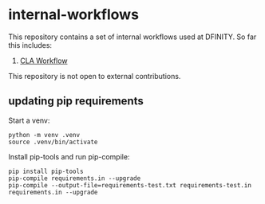 # internal-workflows

This repository contains a set of internal workflows used at DFINITY. So far this includes:

1. [CLA Workflow](CLA-workflow.md)

This repository is not open to external contributions.

## updating pip requirements
Start a venv:
```
python -m venv .venv
source .venv/bin/activate
```
Install pip-tools and run pip-compile:
```
pip install pip-tools
pip-compile requirements.in --upgrade
pip-compile --output-file=requirements-test.txt requirements-test.in requirements.in --upgrade
```
